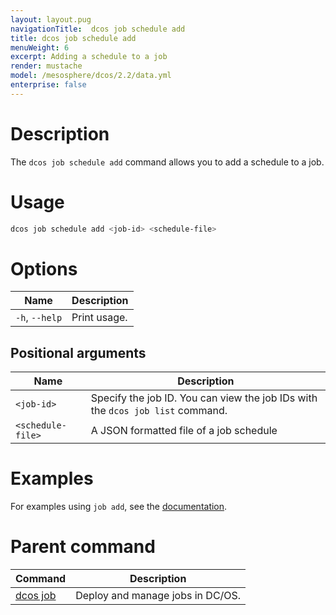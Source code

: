 ```yaml
---
layout: layout.pug
navigationTitle:  dcos job schedule add
title: dcos job schedule add
menuWeight: 6
excerpt: Adding a schedule to a job
render: mustache
model: /mesosphere/dcos/2.2/data.yml
enterprise: false
---
```



# Description
The `dcos job schedule add` command allows you to add a schedule to a job.

# Usage

```bash
dcos job schedule add <job-id> <schedule-file>
```

# Options

| Name |  Description |
|---------|-------------|
|`-h`, `--help` |   Print usage. |

## Positional arguments

| Name |  Description |
|---------|-------------|
| `<job-id>`   |  Specify the job ID.  You can view the job IDs with the `dcos job list` command. |
| `<schedule-file>`   |  A JSON formatted file of a job schedule |


# Examples

For examples using `job add`, see the [documentation](/mesosphere/dcos/2.2/deploying-jobs/examples/#create-job-schedule).

# Parent command

| Command | Description |
|---------|-------------|
| [dcos job](/mesosphere/dcos/2.2/cli/command-reference/dcos-job/) |  Deploy and manage jobs in DC/OS. |
